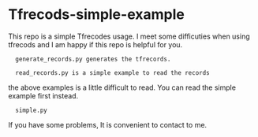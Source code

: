 # Tfrecods-simple-example
 This repo is a simple Tfrecodes usage. I meet some difficuties when using tfrecods and I am happy if this repo is helpful for you.
 
      generate_records.py generates the tfrecords.
   
      read_records.py is a simple example to read the records
   
   
 the above examples is a little difficult to read. You can read the simple example first instead.
 
      simple.py
      
If you have some problems, It is convenient to contact to me.
